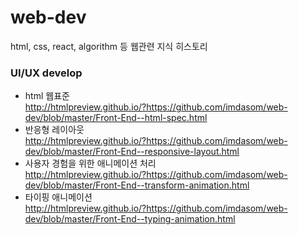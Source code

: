 # web-dev
html, css, react, algorithm 등 웹관련 지식 히스토리

### UI/UX develop
- html 웹표준  
http://htmlpreview.github.io/?https://github.com/imdasom/web-dev/blob/master/Front-End--html-spec.html
- 반응형 레이아웃  
http://htmlpreview.github.io/?https://github.com/imdasom/web-dev/blob/master/Front-End--responsive-layout.html
- 사용자 경험을 위한 애니메이션 처리  
http://htmlpreview.github.io/?https://github.com/imdasom/web-dev/blob/master/Front-End--transform-animation.html
- 타이핑 애니메이션  
http://htmlpreview.github.io/?https://github.com/imdasom/web-dev/blob/master/Front-End--typing-animation.html
